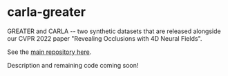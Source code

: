 # carla-greater

GREATER and CARLA -- two synthetic datasets that are released alongside our CVPR 2022 paper "Revealing Occlusions with 4D Neural Fields".

See the [main repository here](https://github.com/basilevh/occlusions-4d).

<!---
Please note that the depth map in GREATER is actually the distance from the camera plane, not the camera itself.
-->

Description and remaining code coming soon!

